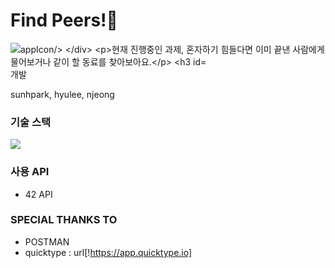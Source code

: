 # Find Peers!👫

<div>
	<img src="./images/findpeer_appIcon" alt="appIcon/>
</div>

현재 진행중인 과제, 혼자하기 힘들다면 이미 끝낸 사람에게 물어보거나 같이 할 동료를 찾아보아요.

### 개발
sunhpark, hyulee, njeong

### 기술 스택
<img src="https://img.shields.io/badge/swift-v5.1-orange?logo=swift" />

### 사용 API
* 42 API 

### SPECIAL THANKS TO
* POSTMAN
* quicktype : url[!https://app.quicktype.io]

